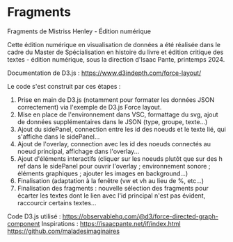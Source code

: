 # Fragments
Fragments de Mistriss Henley - Édition numérique

Cette édition numérique en visualisation de données a été réalisée dans le cadre du Master de Spécialisation en histoire du livre et édition critique des textes - édition numérique, sous la direction d'Isaac Pante, printemps 2024.

Documentation de D3.js : https://www.d3indepth.com/force-layout/

Le code s'est construit par ces étapes :
1. Prise en main de D3.js (notamment pour formater les données JSON correctement) via l'exemple de D3.js Force layout.
2. Mise en place de l'environnement dans VSC, formattage du svg, ajout de données supplémentaires dans le JSON (type, groupe, texte...)
3. Ajout du sidePanel, connection entre les id des noeuds et le texte lié, qui s'affiche dans le sidePanel...
4. Ajout de l'overlay, connection avec les id des noeuds connectés au noeud principal, affichage dans l'overlay...
5. Ajout d'éléments interactifs (cliquer sur les noeuds plutôt que sur des h ref dans le sidePanel pour ouvrir l'overlay ; environnement sonore ; éléments graphiques ; ajouter les images en background...)
6. Finalisation (adaptation à la fenêtre (vw et vh au lieu de %, etc...)
7. Finalisation des fragments : nouvelle sélection des fragments pour écarter les textes dont le lien avec l'id principal n'est pas évident, raccourcir certains textes...

Code D3.js utilisé : 
https://observablehq.com/@d3/force-directed-graph-component
Inspirations :
https://isaacpante.net/if/index.html
https://github.com/maladesimaginaires


